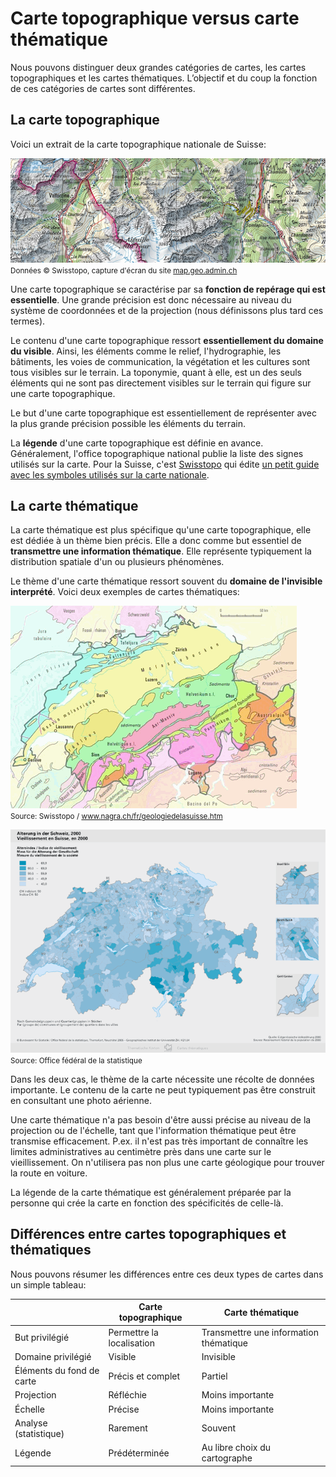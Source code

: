 # Carte topographique versus carte thématique

Nous pouvons distinguer deux grandes catégories de cartes, les cartes topographiques et les cartes thématiques. L’objectif et du coup la fonction de ces catégories de cartes sont différentes.

## La carte topographique

Voici un extrait de la carte topographique nationale de Suisse:

![](assets/topo.png)  
<small>Données © Swisstopo, capture d'écran du site [map.geo.admin.ch](https://map.geo.admin.ch)</small>

Une carte topographique se caractérise par sa **fonction de repérage qui est essentielle**. Une grande précision est donc nécessaire au niveau du système de coordonnées et de la projection (nous définissons plus tard ces termes).

Le contenu d'une carte topographique ressort **essentiellement du domaine du visible**. Ainsi, les éléments comme le relief, l'hydrographie, les bâtiments, les voies de communication, la végétation et les cultures sont tous visibles sur le terrain. La toponymie, quant à elle, est un des seuls éléments qui ne sont pas directement visibles sur le terrain qui figure sur une carte topographique.

Le but d'une carte topographique est essentiellement de représenter avec la plus grande précision possible les éléments du terrain.

La **légende** d'une carte topographique est définie en avance. Généralement, l'office topographique national publie la liste des signes utilisés sur la carte. Pour la Suisse, c'est [Swisstopo](https://www.swisstopo.admin.ch) qui édite [un petit guide avec les symboles utilisés sur la carte nationale](https://www.swisstopo.admin.ch/fr/home/meta/search.detail.publication.html/swisstopo-internet/fr/publications/karto-publications/shop/symbols_fr.pdf.html).


## La carte thématique

La carte thématique est plus spécifique qu'une carte topographique, elle est dédiée à un thème bien précis. Elle a donc comme but essentiel de **transmettre une information thématique**. Elle représente typiquement la distribution spatiale d'un ou plusieurs phénomènes.

Le thème d'une carte thématique ressort souvent du **domaine de l'invisible interprété**. Voici deux exemples de cartes thématiques:

![Carte géologique de la Suisse](assets/carte-geologique.gif)  
<small>Source: Swisstopo / <a href="https://www.nagra.ch/fr/geologiedelasuisse.htm">www.nagra.ch/fr/geologiedelasuisse.htm</a></small>

![Carte du vieillissement en Suisse, en 2000](assets/vieillissement-ch.gif)  
<small>Source: Office fédéral de la statistique</small>

Dans les deux cas, le thème de la carte nécessite une récolte de données importante. Le contenu de la carte ne peut typiquement pas être construit en consultant une photo aérienne.

Une carte thématique n'a pas besoin d'être aussi précise au niveau de la projection ou de l'échelle, tant que l'information thématique peut être transmise efficacement. P.ex. il n'est pas très important de connaître les limites administratives au centimètre près dans une carte sur le vieillissement. On n'utilisera pas non plus une carte géologique pour trouver la route en voiture.

La légende de la carte thématique est généralement préparée par la personne qui crée la carte en fonction des spécificités de celle-là.

## Différences entre cartes topographiques et thématiques

Nous pouvons résumer les différences entre ces deux types de cartes dans un simple tableau:

<table>
<thead>
<tr>
  <th></th>
  <th>Carte topographique</th>
  <th>Carte thématique</th>
</tr>
</thead>
<tbody>
<tr>
  <td>But privilégié</td>
  <td>Permettre la localisation</td>
  <td>Transmettre une information thématique</td>
</tr>
<tr>
  <td>Domaine privilégié</td>
  <td>Visible</td>
  <td>Invisible</td>
</tr>
<tr>
  <td>Éléments du fond de carte</td>
  <td>Précis et complet</td>
  <td>Partiel</td>
</tr>
<tr>
  <td>Projection</td>
  <td>Réfléchie</td>
  <td>Moins importante</td>
</tr>
<tr>
  <td>Échelle</td>
  <td>Précise</td>
  <td>Moins importante</td>
</tr>
<tr>
  <td>Analyse (statistique)</td>
  <td>Rarement</td>
  <td>Souvent</td>
</tr>
<tr>
  <td>Légende</td>
  <td>Prédéterminée</td>
  <td>Au libre choix du cartographe</td>
</tr>
</tbody>
</table>
